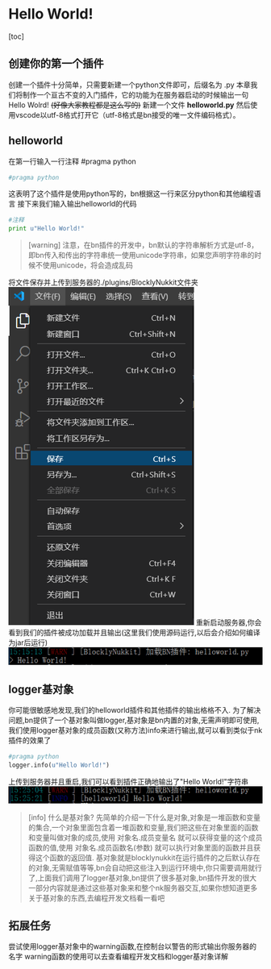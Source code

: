 # Hello World!
[toc]
## 创建你的第一个插件
创建一个插件十分简单，只需要新建一个python文件即可，后缀名为 .py
本章我们将制作一个亘古不变的入门插件，它的功能为在服务器启动的时候输出一句Hello Wolrd!
~~(好像大家教程都是这么写的)~~
新建一个文件 **helloworld.py** 然后使用vscode以utf-8格式打开它（utf-8格式是bn接受的唯一文件编码格式）。
## helloworld
在第一行输入一行注释 #pragma python
```python
#pragma python
```
这表明了这个插件是使用python写的，bn根据这一行来区分python和其他编程语言
接下来我们输入输出helloworld的代码
```python
#注释
print u"Hello World!"
```
>[warning] 注意，在bn插件的开发中，bn默认的字符串解析方式是utf-8，即bn传入和传出的字符串统一使用unicode字符串，如果您声明字符串的时候不使用unicode，将会造成乱码

将文件保存并上传到服务器的./plugins/BlocklyNukkit文件夹
![](/images/screenshot_1597994069865.png)
重新启动服务器,你会看到我们的插件被成功加载并且输出(这里我们使用源码运行,以后会介绍如何编译为jar后运行)
![](images/screenshot_1597994185472.png)
## logger基对象
你可能很敏感地发现,我们的helloworld插件和其他插件的输出格格不入. 为了解决问题,bn提供了一个基对象叫做logger,基对象是bn内置的对象,无需声明即可使用,我们使用logger基对象的成员函数(又称方法)info来进行输出,就可以看到类似于nk插件的效果了
```python
#pragma python
logger.info(u"Hello World!")
```
上传到服务器并且重启,我们可以看到插件正确地输出了"Hello World!"字符串
![](images/screenshot_1597996339154.png)
>[info] 什么是基对象?
> 先简单的介绍一下什么是对象,对象是一堆函数和变量的集合,一个对象里面包含着一堆函数和变量,我们把这些在对象里面的函数和变量叫做对象的成员,使用 对象名.成员变量名 就可以获得变量的这个成员函数的值,使用 对象名.成员函数名(参数) 就可以执行对象里面的函数并且获得这个函数的返回值.
> 基对象就是blocklynukkit在运行插件的之后默认存在的对象,无需赋值等等,bn会自动把这些注入到运行环境中,你只需要调用就行了,上面我们调用了logger基对象,bn提供了很多基对象,bn插件开发的很大一部分内容就是通过这些基对象来和整个nk服务器交互,如果你想知道更多关于基对象的东西,去编程开发文档看一看吧

## 拓展任务
尝试使用logger基对象中的warning函数,在控制台以警告的形式输出你服务器的名字
warning函数的使用可以去查看编程开发文档和logger基对象详解